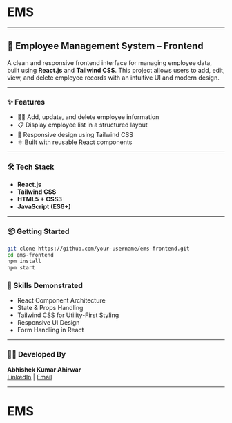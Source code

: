 ﻿# EMS

---

## 💼 Employee Management System – Frontend

A clean and responsive frontend interface for managing employee data, built using **React.js** and **Tailwind CSS**. This project allows users to add, edit, view, and delete employee records with an intuitive UI and modern design.

---

### ✨ Features

- 🧑‍💼 Add, update, and delete employee information  
- 📋 Display employee list in a structured layout  
- 🎨 Responsive design using Tailwind CSS  
- ⚛️ Built with reusable React components  

---

### 🛠️ Tech Stack

- **React.js**  
- **Tailwind CSS**  
- **HTML5 + CSS3**  
- **JavaScript (ES6+)**

---

### 📦 Getting Started

```bash
git clone https://github.com/your-username/ems-frontend.git
cd ems-frontend
npm install
npm start
```

### 🧠 Skills Demonstrated

- React Component Architecture  
- State & Props Handling  
- Tailwind CSS for Utility-First Styling  
- Responsive UI Design  
- Form Handling in React  

---

### 👨‍💻 Developed By

**Abhishek Kumar Ahirwar**  
[LinkedIn](#) | [Email](mailto:abhishekahirwar0115@gmail.com)

---

# EMS

